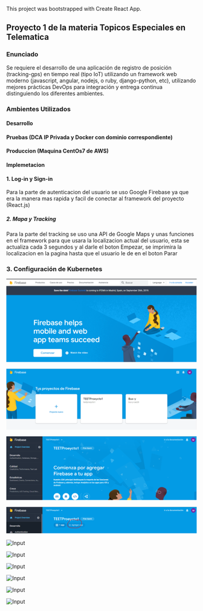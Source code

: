 This project was bootstrapped with Create React App.

## Proyecto 1 de la materia Topicos Especiales en Telematica

### Enunciado
Se requiere el desarrollo de una aplicación de registro de posición (tracking-gps) en tiempo real (tipo IoT) utilizando un framework web moderno (javascript, angular, nodejs, o ruby, django-python, etc), utilizando mejores prácticas DevOps para integración y entrega continua distinguiendo los diferentes ambientes.

### Ambientes Utilizados
#### Desarrollo
#### Pruebas (DCA IP Privada y Docker con dominio correspondiente)
#### Produccion (Maquina CentOs7 de AWS)
#### Implemetacion
#### 1. Log-in y Sign-in
Para la parte de autenticacion del usuario se uso Google Firebase ya que era la manera mas rapida y facil de conectar al framework del proyecto (React.js)

##### 2. Mapa y Tracking
Para la parte del tracking se uso una API de Google Maps y unas funciones en el framework para que usara la localizacion actual del usuario, esta se actualiza cada 3 segundos y al darle el boton Empezar, se imprimira la localizacion en la pagina hasta que el usuario le de en el boton Parar

### 3. Configuración de Kubernetes
![Input](misc/unknown.png)

![Input](misc/unknown2.png)

![Input](misc/unknown3.png)

![Input](misc/unknown4.png)

![Input](misc/unknown5.png)

![Input](misc/unknown6.png)

![Input](misc/unknown7.png)

![Input](misc/unknown8.png)

![Input](misc/unknown9.png)

![Input](misc/unknown10.png)
